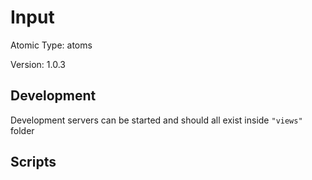 # Input

Atomic Type: atoms

Version: 1.0.3

## Development

Development servers can be started and should all exist inside `"views"` folder

## Scripts
